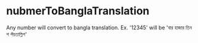 # nubmerToBanglaTranslation
Any number will convert to bangla translation. Ex. '12345' will be 'বার হাজার তিন শ পঁয়তাল্লিশ'
